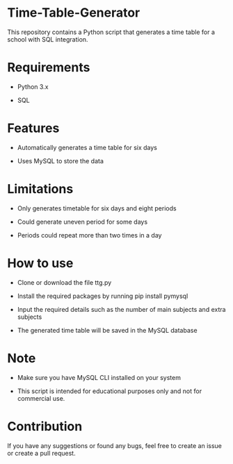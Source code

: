 # Time-Table-Generator


This repository contains a Python script that generates a time table for a school with SQL integration.

# Requirements

- Python 3.x

- SQL

# Features

- Automatically generates a time table for six days

- Uses MySQL to store the data

# Limitations

- Only generates timetable for six days and eight periods

- Could generate uneven period for some days 

- Periods could repeat more than two times in a day

# How to use

- Clone or download the file ttg.py

- Install the required packages by running pip install pymysql

- Input the required details such as the number of main subjects and extra subjects 

- The generated time table will be saved in the MySQL database

# Note

- Make sure you have MySQL CLI installed on your system

- This script is intended for educational purposes only and not for commercial use.

# Contribution

If you have any suggestions or found any bugs, feel free to create an issue or create a pull request.
